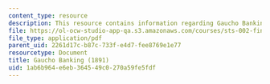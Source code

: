```yaml
---
content_type: resource
description: This resource contains information regarding Gaucho Banking.
file: https://ol-ocw-studio-app-qa.s3.amazonaws.com/courses/sts-002-finance-and-society-spring-2016/1ab6b964e6eb364549c0270a59fe5fdf_MITSTS_002S16_Lawson.pdf
file_type: application/pdf
parent_uid: 2261d17c-b87c-733f-e4d7-fee8769e1e77
resourcetype: Document
title: Gaucho Banking (1891)
uid: 1ab6b964-e6eb-3645-49c0-270a59fe5fdf
---
```

